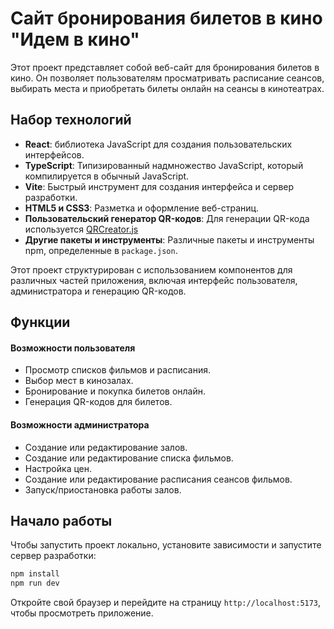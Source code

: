 # Сайт бронирования билетов в кино "Идем в кино"

Этот проект представляет собой веб-сайт для бронирования билетов в кино. Он позволяет пользователям просматривать расписание сеансов, выбирать места и приобретать билеты онлайн на сеансы в кинотеатрах.

## Набор технологий

- **React**: библиотека JavaScript для создания пользовательских интерфейсов.
- **TypeScript**: Типизированный надмножество JavaScript, который компилируется в обычный JavaScript.
- **Vite**: Быстрый инструмент для создания интерфейса и сервер разработки.
- **HTML5 и CSS3**: Разметка и оформление веб-страниц.
- **Пользовательский генератор QR-кодов**: Для генерации QR-кода используется [QRCreator.js](https://github.com/slesareva-gala/QR-Code)
- **Другие пакеты и инструменты**: Различные пакеты и инструменты npm, определенные в `package.json`.

Этот проект структурирован с использованием компонентов для различных частей приложения, включая интерфейс пользователя, администратора и генерацию QR-кодов.

## Функции

#### Возможности пользователя
- Просмотр списков фильмов и расписания.
- Выбор мест в кинозалах.
- Бронирование и покупка билетов онлайн.
- Генерация QR-кодов для билетов.

#### Возможности администратора
- Создание или редактирование залов.
- Создание или редактирование списка фильмов.
- Настройка цен.
- Создание или редактирование расписания сеансов фильмов.
- Запуск/приостановка работы залов.

## Начало работы

Чтобы запустить проект локально, установите зависимости и запустите сервер разработки:

```bash
npm install
npm run dev
```

Откройте свой браузер и перейдите на страницу `http://localhost:5173`, чтобы просмотреть приложение.
